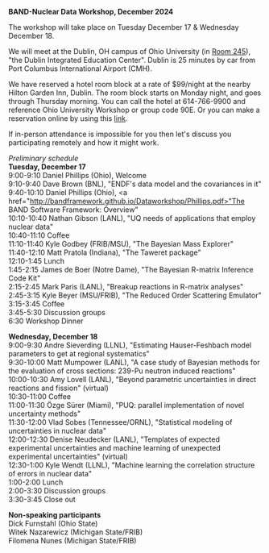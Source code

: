 **BAND-Nuclear Data Workshop, December 2024**

The workshop will take place on Tuesday December 17 & Wednesday December 18. 

We will meet at the Dublin, OH campus of Ohio University (in <a href="https://www.ohio.edu/chsp/dublin-center/fewer-30-people">Room 245</a>), "the Dublin Integrated Education Center". 
Dublin is 25 minutes by car from Port Columbus International Airport (CMH). 

We have reserved a hotel room block at a rate of $99/night at the nearby Hilton Garden Inn, Dublin. The room block starts on Monday night, and goes through Thursday morning. You can call the hotel at 614-766-9900 and reference Ohio University Workshop or group code 90E. Or you can make a reservation online by using this <a href="https://www.hilton.com/en/book/reservation/deeplink/?ctyhocn=CMHDHGI&groupCode=90E&arrivaldate=2024-12-16&departuredate=2024-12-19&cid=OM,WW,HILTONLINK,EN,DirectLink&fromId=HILTONLINKDIRECT">link</a>.

If in-person attendance is impossible for you then let's discuss you participating remotely and how it might work. 

*Preliminary schedule*<br>
**Tuesday, December 17**<br>
9:00-9:10 Daniel Phillips (Ohio), Welcome<br>
9:10-9:40 Dave Brown (BNL), "ENDF's data model and the covariances in it"<br>
9:40-10:10 Daniel Phillips (Ohio), <a href="http://bandframework.github.io/Dataworkshop/Phillips.pdf>"The BAND Software Framework: Overview"</a><br>
10:10-10:40 Nathan Gibson (LANL), "UQ needs of applications that employ nuclear data"<br>
10:40-11:10 Coffee<br>
11:10-11:40 Kyle Godbey (FRIB/MSU), "The Bayesian Mass Explorer"<br>
11:40-12:10 Matt Pratola (Indiana), "The Taweret package"<br>
12:10-1:45 Lunch<br>
1:45-2:15 James de Boer (Notre Dame), "The Bayesian R-matrix Inference Code Kit"<br>
2:15-2:45 Mark Paris (LANL), "Breakup reactions in R-matrix analyses"<br>
2:45-3:15 Kyle Beyer (MSU/FRIB), "The Reduced Order Scattering Emulator"<br>
3:15-3:45 Coffee<br>
3:45-5:30 Discussion groups<br>
6:30 Workshop Dinner

**Wednesday, December 18**<br>
9:00-9:30 Andre Sieverding (LLNL), "Estimating Hauser-Feshbach model parameters to get at regional systematics"<br>
9:30-10:00 Matt Mumpower (LANL), "A case study of Bayesian methods for the evaluation of cross sections: 239-Pu neutron induced reactions"<br>
10:00-10:30 Amy Lovell (LANL), "Beyond parametric uncertainties in direct reactions and fission" (virtual)<br>
10:30-11:00 Coffee<br>
11:00-11:30 Özge Sürer (Miami), "PUQ: parallel implementation of novel uncertainty methods"<br>
11:30-12:00 Vlad Sobes (Tennessee/ORNL), "Statistical modeling of uncertainties in nuclear data"<br>
12:00-12:30 Denise Neudecker (LANL), "Templates of expected experimental uncertainties and machine learning of unexpected experimental uncertainties" (virtual)<br>
12:30-1:00 Kyle Wendt (LLNL), "Machine learning the correlation structure of errors in nuclear data"<br>
1:00-2:00 Lunch<br>
2:00-3:30 Discussion groups<br>
3:30-3:45 Close out

**Non-speaking participants**<br>
Dick Furnstahl (Ohio State)<br>
Witek Nazarewicz (Michigan State/FRIB)<br>
Filomena Nunes (Michigan State/FRIB)

